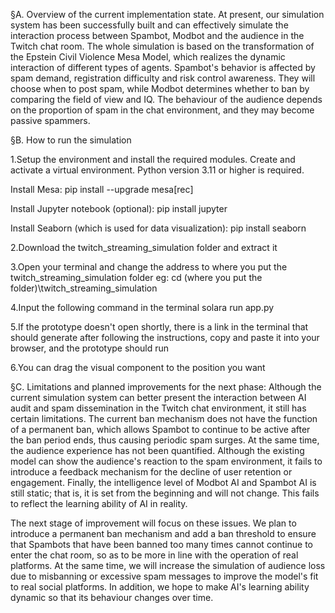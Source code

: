 §A. Overview of the current implementation state. At present, our simulation system has been successfully built and can effectively simulate the interaction process between Spambot, Modbot and the audience in the Twitch chat room. The whole simulation is based on the transformation of the Epstein Civil Violence Mesa Model, which realizes the dynamic interaction of different types of agents. Spambot's behavior is affected by spam demand, registration difficulty and risk control awareness. They will choose when to post spam, while Modbot determines whether to ban by comparing the field of view and IQ. The behaviour of the audience depends on the proportion of spam in the chat environment, and they may become passive spammers.

§B. How to run the simulation

1.Setup the environment and install the required modules. Create and activate a virtual environment. Python version 3.11 or higher is required.

Install Mesa: pip install --upgrade mesa[rec]

Install Jupyter notebook (optional): pip install jupyter

Install Seaborn (which is used for data visualization): pip install seaborn

2.Download the twitch_streaming_simulation folder and extract it

3.Open your terminal and change the address to where you put the twitch_streaming_simulation folder eg: cd (where you put the folder)\twitch_streaming_simulation

4.Input the following command in the terminal solara run app.py

5.If the prototype doesn't open shortly, there is a link in the terminal that should generate after following the instructions, copy and paste it into your browser, and the prototype should run

6.You can drag the visual component to the position you want

§C. Limitations and planned improvements for the next phase: Although the current simulation system can better present the interaction between AI audit and spam dissemination in the Twitch chat environment, it still has certain limitations. The current ban mechanism does not have the function of a permanent ban, which allows Spambot to continue to be active after the ban period ends, thus causing periodic spam surges. At the same time, the audience experience has not been quantified. Although the existing model can show the audience's reaction to the spam environment, it fails to introduce a feedback mechanism for the decline of user retention or engagement. Finally, the intelligence level of Modbot AI and Spambot AI is still static; that is, it is set from the beginning and will not change. This fails to reflect the learning ability of AI in reality.

The next stage of improvement will focus on these issues. We plan to introduce a permanent ban mechanism and add a ban threshold to ensure that Spambots that have been banned too many times cannot continue to enter the chat room, so as to be more in line with the operation of real platforms. At the same time, we will increase the simulation of audience loss due to misbanning or excessive spam messages to improve the model's fit to real social platforms. In addition, we hope to make AI's learning ability dynamic so that its behaviour changes over time.
